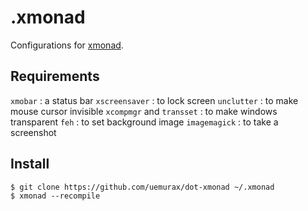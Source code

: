 .xmonad
=======

Configurations for [xmonad](http://xmonad.org).

## Requirements

`xmobar`
:   a status bar
`xscreensaver`
:   to lock screen
`unclutter`
:   to make mouse cursor invisible
`xcompmgr` and `transset`
:   to make windows transparent
`feh`
:   to set background image
`imagemagick`
:   to take a screenshot

## Install

    $ git clone https://github.com/uemurax/dot-xmonad ~/.xmonad
    $ xmonad --recompile

